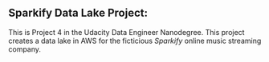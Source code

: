 ## Sparkify Data Lake Project:
This is Project 4 in the Udacity Data Engineer Nanodegree.
This project creates a data lake in AWS for the ficticious *Sparkify* online music streaming company.

